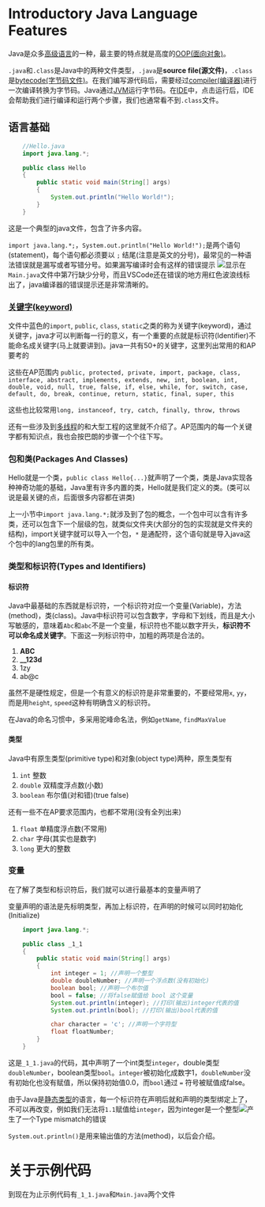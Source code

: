# Introductory Java Language Features

Java是众多[高级语言](https://en.wikipedia.org/wiki/High-level_programming_language)的一种，最主要的特点就是高度的[OOP(面向对象)](https://en.wikipedia.org/wiki/Object-oriented_programming)。

`.java`和`.class`是Java中的两种文件类型，`.java`是**source file(源文件)**，`.class`是[bytecode(字节码文件)](https://en.wikipedia.org/wiki/Bytecode)。在我们编写源代码后，需要经过[compiler(编译器)](https://en.wikipedia.org/wiki/Compiler)进行一次编译转换为字节码。Java通过[JVM](https://en.wikipedia.org/wiki/Java_virtual_machine)运行字节码。在[IDE](https://en.wikipedia.org/wiki/Integrated_development_environment)中，点击运行后，IDE会帮助我们进行编译和运行两个步骤，我们也通常看不到`.class`文件。

## 语言基础

```java
    //Hello.java
    import java.lang.*;

    public class Hello
    {
        public static void main(String[] args) 
        {
            System.out.println("Hello World!");
        }
    }
```

这是一个典型的java文件，包含了许多内容。

`import java.lang.*;`，`System.out.println("Hello World!");`是两个语句(statement)，每个语句都必须要以 `;` 结尾(注意是英文的分号)，最常见的一种语法错误就是漏写或者写错分号。如果漏写编译时会有这样的错误提示 ![](https://i.loli.net/2018/01/16/5a5e1b4ea65b2.png)显示在`Main.java`文件中第7行缺少分号，而且VSCode还在错误的地方用红色波浪线标出了，java编译器的错误提示还是非常清晰的。

### [关键字(keyword)](https://en.wikipedia.org/wiki/Reserved_word)

文件中蓝色的`import`, `public`, `class`, `static`之类的称为关键字(keyword)，通过关键字，java才可以判断每一行的意义，有一个重要的点就是标识符(Identifier)不能命名成关键字(马上就要讲到)。java一共有50+的关键字，这里列出常用的和AP要考的

这些在AP范围内
`public, protected, private, import, package, class, interface, abstract, implements, extends, new, int, boolean, int, double, void, null, true, false, if, else, while, for, switch, case, default, do, break, continue, return, static, final, super, this`

这些也比较常用`long, instanceof, try, catch, finally, throw, throws`

还有一些涉及到[多线程](https://en.wikipedia.org/wiki/Thread_(computing)#Multithreading)的和大型工程的这里就不介绍了。AP范围内的每一个关键字都有知识点，我也会按巴朗的步骤一个个往下写。

### 包和类(Packages And Classes)

Hello就是一个类，`public class Hello{...}`就声明了一个类，类是Java实现各种神奇功能的基础，Java里有许多内置的类，Hello就是我们定义的类。(类可以说是最关键的点，后面很多内容都在讲类)

上一小节中`import java.lang.*;`就涉及到了包的概念，一个包中可以含有许多类，还可以包含下一个层级的包，就类似文件夹(大部分的包的实现就是文件夹的结构)，import关键字就可以导入一个包，`*` 是通配符，这个语句就是导入java这个包中的lang包里的所有类。

### 类型和标识符(Types and Identifiers)

#### 标识符

Java中最基础的东西就是标识符，一个标识符对应一个变量(Variable)，方法(method)，类(class)。Java中标识符可以包含数字，字母和下划线，而且是大小写敏感的，意味着`Abc`和`abc`不是一个变量，标识符也不能以数字开头，**标识符不可以命名成关键字**。下面这一列标识符中，加粗的两项是合法的。

1. **ABC**
2. **__123d**
3. 1zy
4. ab@c

虽然不是硬性规定，但是一个有意义的标识符是非常重要的，不要经常用`x`, `yy`，而是用`height`, `speed`这种有明确含义的标识符。

在Java的命名习惯中，多采用驼峰命名法，例如`getName`, `findMaxValue`

#### 类型

Java中有原生类型(primitive type)和对象(object type)两种，原生类型有

1. `int` 整数
2. `double` 双精度浮点数(小数)
3. `boolean` 布尔值(对和错)(true false)

还有一些不在AP要求范围内，也都不常用(没有全列出来)

1. `float` 单精度浮点数(不常用)
2. `char` 字母(其实也是数字)
3. `long` 更大的整数

### 变量

在了解了类型和标识符后，我们就可以进行最基本的变量声明了

变量声明的语法是先标明类型，再加上标识符，在声明的时候可以同时初始化(Initialize)

```java
    import java.lang.*;

    public class _1_1
    {
        public static void main(String[] args)
        {
            int integer = 1; //声明一个整型
            double doubleNumber; //声明一个浮点数(没有初始化)
            boolean bool; //声明一个布尔值
            bool = false; //将false赋值给 bool 这个变量
            System.out.println(integer); //打印(输出)integer代表的值
            System.out.println(bool); //打印(输出)bool代表的值

            char character = 'c'; //声明一个字符型
            float floatNumber;
        }
    }
```

这是`_1_1.java`的代码，其中声明了一个int类型`integer`，double类型`doubleNumber`，boolean类型`bool`。`integer`被初始化成数字1，`doubleNumber`没有初始化也没有赋值，所以保持初始值0.0，而`bool`通过 `=` 符号被赋值成false。

由于Java是[静态类型](https://en.wikipedia.org/wiki/Type_system#STATIC)的语言，每一个标识符在声明后就和声明的类型绑定上了，不可以再改变，例如我们无法将`1.1`赋值给`integer`，因为integer是一个整型![](https://i.loli.net/2018/01/17/5a5e29ef52e64.png)产生了一个Type mismatch的错误

`System.out.println()`是用来输出值的方法(method)，以后会介绍。

# 关于示例代码

到现在为止示例代码有`_1_1.java`和`Main.java`两个文件
